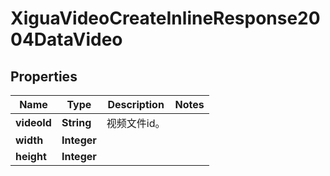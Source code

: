 # XiguaVideoCreateInlineResponse2004DataVideo

## Properties
Name | Type | Description | Notes
------------ | ------------- | ------------- | -------------
**videoId** | **String** | 视频文件id。 | 
**width** | **Integer** |  | 
**height** | **Integer** |  | 
